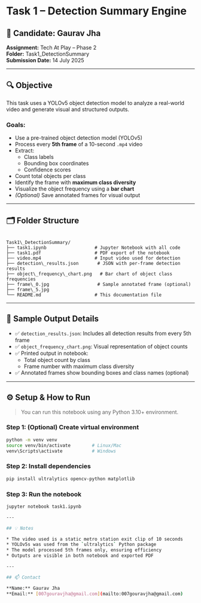 # Task 1 – Detection Summary Engine

## 👤 Candidate: Gaurav Jha  
**Assignment:** Tech At Play – Phase 2  
**Folder:** Task1_DetectionSummary  
**Submission Date:** 14 July 2025

---

## 🔍 Objective

This task uses a YOLOv5 object detection model to analyze a real-world video and generate visual and structured outputs.

### Goals:
- Use a pre-trained object detection model (YOLOv5)
- Process every **5th frame** of a 10-second `.mp4` video
- Extract:
  - Class labels
  - Bounding box coordinates
  - Confidence scores
- Count total objects per class
- Identify the frame with **maximum class diversity**
- Visualize the object frequency using a **bar chart**
- *(Optional)* Save annotated frames for visual output

---

## 🗂️ Folder Structure

```

Task1\_DetectionSummary/
├── task1.ipynb                  # Jupyter Notebook with all code
├── task1.pdf                    # PDF export of the notebook
├── video.mp4                    # Input video used for detection
├── detection\_results.json       # JSON with per-frame detection results
├── object\_frequency\_chart.png   # Bar chart of object class frequencies
├── frame\_0.jpg                  # Sample annotated frame (optional)
├── frame\_5.jpg
└── README.md                    # This documentation file

````

---

## 🧪 Sample Output Details

- ✅ `detection_results.json`: Includes all detection results from every 5th frame
- ✅ `object_frequency_chart.png`: Visual representation of object counts
- ✅ Printed output in notebook:
  - Total object count by class
  - Frame number with maximum class diversity
- ✅ Annotated frames show bounding boxes and class names (optional)

---

## ⚙️ Setup & How to Run

> You can run this notebook using any Python 3.10+ environment.

### Step 1: (Optional) Create virtual environment
```bash
python -m venv venv
source venv/bin/activate        # Linux/Mac
venv\Scripts\activate           # Windows
````

### Step 2: Install dependencies

```bash
pip install ultralytics opencv-python matplotlib
```

### Step 3: Run the notebook

```bash
jupyter notebook task1.ipynb

---

## 💡 Notes

* The video used is a static metro station exit clip of 10 seconds
* YOLOv5s was used from the `ultralytics` Python package
* The model processed 5th frames only, ensuring efficiency
* Outputs are visible in both notebook and exported PDF

---

## 📫 Contact

**Name:** Gaurav Jha
**Email:** [007gouravjha@gmail.com](mailto:007gouravjha@gmail.com)